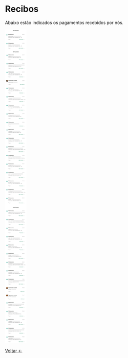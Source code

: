 # Recibos 

Abaixo estão indicados os pagamentos recebidos por nós.

<style type="text/css">
.img {max-width: 100%; height: auto;}
</style>

<img src="./recibos.png" alt="Recibos de pagamentos recebidos.">

[Voltar &larr;](./)
